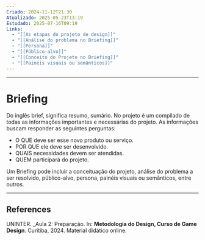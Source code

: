 ```yaml
---
Criado: 2024-11-12T21:30
Atualizado: 2025-05-23T13:19
Estudado: 2025-07-16T09:19
Links:
  - "[[As etapas do projeto de design]]"
  - "[[Análise do problema no Briefing]]"
  - "[[Persona]]"
  - "[[Público-alvo]]"
  - "[[Conceito do Projeto no Briefing]]"
  - "[[Painéis visuais ou semânticos]]"
---
```

---
# Briefing

Do inglês brief, significa resumo, sumário. No projeto é um compilado de todas as informações importantes e necessárias do projeto. As informações buscam responder as seguintes perguntas:

- O QUE deve ser esse novo produto ou serviço.
- POR QUE ele deve ser desenvolvido.
- QUAIS necessidades devem ser atendidas.
- QUEM participará do projeto.

Um Briefing pode incluir a conceituação do projeto, análise do problema a ser resolvido, público-alvo, persona, painéis visuais ou semânticos, entre outros.

---

##  References

UNINTER.  _Aula 2: Preparação. In: **Metodologia do Design, Curso de Game Design**. Curitiba, 2024. Material didático online.